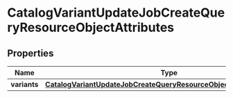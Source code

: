 
# CatalogVariantUpdateJobCreateQueryResourceObjectAttributes

## Properties
| Name | Type | Description | Notes |
| ------------ | ------------- | ------------- | ------------- |
| **variants** | [**CatalogVariantUpdateJobCreateQueryResourceObjectAttributesVariants**](CatalogVariantUpdateJobCreateQueryResourceObjectAttributesVariants.md) |  |  |



